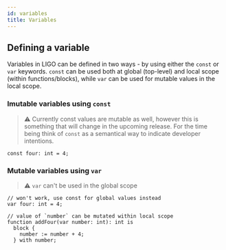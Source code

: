 ```yaml
---
id: variables
title: Variables
---
```


## Defining a variable

Variables in LIGO can be defined in two ways - by using either the `const` or `var` keywords. `const` can be used both at global (top-level) and local scope (within functions/blocks), while `var` can be used for mutable values in the local scope.


### Imutable variables using `const`

> ⚠️ Currently const values are mutable as well, however this is something that will change in the upcoming release. For the time being think of `const` as a semantical way to indicate developer intentions.

<!--DOCUSAURUS_CODE_TABS-->
<!--Pascaligo-->
```pascaligo skip
const four: int = 4;
```

<!--END_DOCUSAURUS_CODE_TABS-->

### Mutable variables using `var` 

> ⚠️ `var` can't be used in the global scope

<!--DOCUSAURUS_CODE_TABS-->
<!--Pascaligo-->
```pascaligo skip
// won't work, use const for global values instead
var four: int = 4;

// value of `number` can be mutated within local scope
function addFour(var number: int): int is
  block { 
    number := number + 4;
  } with number;
```

<!--END_DOCUSAURUS_CODE_TABS-->
